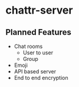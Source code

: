 # chattr-server

## Planned Features

* Chat rooms
  * User to user
  * Group
* Emoji
* API based server
* End to end encryption
